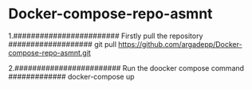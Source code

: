 # Docker-compose-repo-asmnt

1.######################## Firstly pull the repository ###################
git pull https://github.com/argadepp/Docker-compose-repo-asmnt.git

2.######################## Run the doocker compose command #############
docker-compose up
